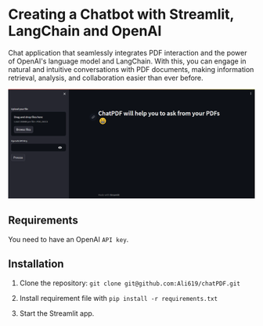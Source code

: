 # Creating a Chatbot with Streamlit, LangChain and OpenAI

Chat application that seamlessly integrates PDF interaction and the power of OpenAI's language model and LangChain. With this, you can engage in natural and intuitive conversations with PDF documents, making information retrieval, analysis, and collaboration easier than ever before.

![chatpdf](https://github.com/Ali619/chatPDF/blob/master/chat.png)

## Requirements

You need to have an OpenAI `API key`.

## Installation

1. Clone the repository:
   `git clone git@github.com:Ali619/chatPDF.git`

2. Install requirement file with `pip install -r requirements.txt`

3. Start the Streamlit app.

